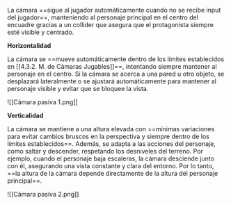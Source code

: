 
La cámara ==sigue al jugador automáticamente cuando no se recibe input del jugador==, manteniendo al personaje principal en el centro del encuadre gracias a un collider que asegura que el protagonista siempre esté visible y centrado. 

**Horizontalidad**

La cámara se ==mueve automáticamente dentro de los límites establecidos en [[4.3.2. M. de Cámaras Jugables]]==, intentando siempre mantener al personaje en el centro. Si la cámara se acerca a una pared u otro objeto, se desplazará lateralmente o se ajustará automáticamente para mantener al personaje visible y evitar que se bloquee la vista.

![[Cámara pasiva 1.png]]

**Verticalidad**

La cámara se mantiene a una altura elevada con ==mínimas variaciones para evitar cambios bruscos en la perspectiva y siempre dentro de los límites establecidos==. Además, se adapta a las acciones del personaje, como saltar y descender, respetando los desniveles del terreno. Por ejemplo, cuando el personaje baja escaleras, la cámara desciende junto con él, asegurando una vista constante y clara del entorno. Por lo tanto, ==la altura de la cámara depende directamente de la altura del personaje principal==.

![[Cámara pasiva 2.png]]
